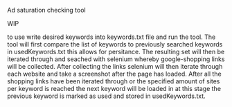 Ad saturation checking tool

WIP

to use write desired keywords into keywords.txt file and run the tool.
The tool will first compare the list of keywords to previously searched keywords in usedKeywords.txt this allows for persitance.
The resulting set will then be iterated through and seached with selenium whereby google-shopping links will be collected.
After collecting the links selenium will then iterate through each website and take a screenshot after the page has loaded.
After all the shopping links have been iterated through or the specified amount of sites per keyword is reached the next keyword will be loaded in at this stage the previous keyword is marked as used and stored in usedKeywords.txt.
